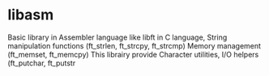 # libasm
Basic library in Assembler language like libft in C language, String manipulation functions (ft_strlen, ft_strcpy, ft_strcmp)  Memory management (ft_memset, ft_memcpy)  This librairy provide Character utilities,  I/O helpers (ft_putchar, ft_putstr
